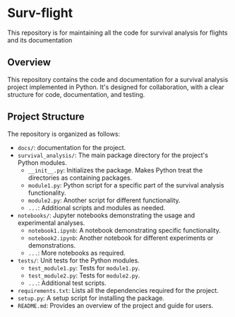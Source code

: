 # Surv-flight
This repository is for maintaining all the code for survival analysis for flights and its documentation
## Overview
This repository contains the code and documentation for a survival analysis project implemented in Python. It's designed for collaboration, with a clear structure for code, documentation, and testing.

## Project Structure
The repository is organized as follows:

- `docs/`: documentation for the project.
- `survival_analysis/`: The main package directory for the project's Python modules.
  - `__init__.py`: Initializes the package. Makes Python treat the directories as containing packages.
  - `module1.py`: Python script for a specific part of the survival analysis functionality.
  - `module2.py`: Another script for different functionality.
  - `...`: Additional scripts and modules as needed.
- `notebooks/`: Jupyter notebooks demonstrating the usage and experimental analyses.
  - `notebook1.ipynb`: A notebook demonstrating specific functionality.
  - `notebook2.ipynb`: Another notebook for different experiments or demonstrations.
  - `...`: More notebooks as required.
- `tests/`: Unit tests for the Python modules.
  - `test_module1.py`: Tests for `module1.py`.
  - `test_module2.py`: Tests for `module2.py`.
  - `...`: Additional test scripts.
- `requirements.txt`: Lists all the dependencies required for the project.
- `setup.py`: A setup script for installing the package.
- `README.md`: Provides an overview of the project and guide for users.
